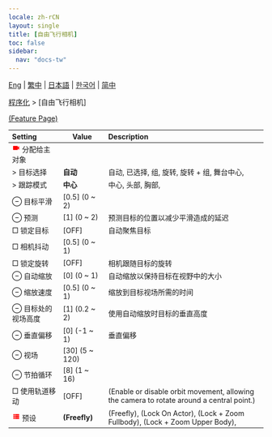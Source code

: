 ```yaml
---
locale: zh-rCN
layout: single
title: [自由飞行相机]
toc: false
sidebar:
  nav: "docs-tw"
---
```

[Eng](/dancexr/menu/2025.4/motion/freefly_cam) | [繁中](/tw/dancexr/menu/2025.4/motion/freefly_cam) | [日本語](/jp/dancexr/menu/2025.4/motion/freefly_cam) | [한국어](/kr/dancexr/menu/2025.4/motion/freefly_cam) | [简中](/zh/dancexr/menu/2025.4/motion/freefly_cam)

[程序化](../menu#程序化) > [自由飞行相机]



[(Feature Page)](/zh/dancexr/features/freefly_cam)

| Setting | Value | Description |
| :--- | --- | :--- |
| <img src="/images/icon/ic_videocam.png" alt="videocam icon"/> 分配给主对象|| 
|  > 目标选择| **自动** | 自动, 已选择, 组, 旋转, 旋转 + 组, 舞台中心,  |
|  > 跟踪模式| **中心** | 中心, 头部, 胸部,  |
|  ⊖ 目标平滑| [0.5] (0 ~ 2) | 
|  ⊖ 预测| [1] (0 ~ 2) | 预测目标的位置以减少平滑造成的延迟
|  □ 锁定目标| [OFF] | 自动聚焦目标
|  □ 相机抖动| [0.5] (0 ~ 1) | 
|  □ 锁定旋转| [OFF] | 相机跟随目标的旋转
|  ⊖ 自动缩放| [0] (0 ~ 1) | 自动缩放以保持目标在视野中的大小
|  ⊖ 缩放速度| [0.5] (0 ~ 1) | 缩放到目标视场所需的时间
|  ⊖ 目标处的视场高度| [1] (0.2 ~ 2) | 使用自动缩放时目标的垂直高度
|  ⊖ 垂直偏移| [0] (-1 ~ 1) | 垂直偏移
|  ⊖ 视场| [30] (5 ~ 120) | 
|  ⊖ 节拍循环| [8] (1 ~ 16) | 
|  □ 使用轨道移动| [OFF] | (Enable or disable orbit movement, allowing the camera to rotate around a central point.)
| <img src="/images/icon/ic_list.png" alt="list icon"/> 预设| **(Freefly)** | (Freefly), (Lock On Actor), (Lock + Zoom Fullbody), (Lock + Zoom Upper Body),  |
